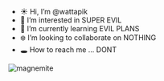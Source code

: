 - ☀️ Hi, I’m @wattapik
- 🌊 I’m interested in SUPER EVIL
- 🦷 I’m currently learning EVIL PLANS
- ❄️ I’m looking to collaborate on NOTHING
- 🕳️ How to reach me ... DONT

![magnemite](https://sunspiral.city/m/margen.gif)
